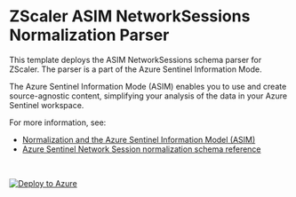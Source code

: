 # ZScaler ASIM NetworkSessions Normalization Parser

This template deploys the ASIM NetworkSessions schema parser for ZScaler. The parser is a part of the Azure Sentinel Information Mode.

The Azure Sentinel Information Mode (ASIM) enables you to use and create source-agnostic content, simplifying your analysis of the data in your Azure Sentinel workspace.

For more information, see:

- [Normalization and the Azure Sentinel Information Model (ASIM)](https://aka.ms/AzSentinelNormalization)
- [Azure Sentinel Network Session normalization schema reference](https://aka.ms/AzSentinelNetworkSessionDoc)

<br>
 

[![Deploy to Azure](https://aka.ms/deploytoazurebutton)](https://portal.azure.com/#create/Microsoft.Template/uri/https%3A%2F%2Fraw.githubusercontent.com%2FAzure%2FAzure-Sentinel%2Fmaster%2FParsers%2FASimNetworkSessions%2FARM%2FNetworkSessionZScalerZIA%2FNetworkSessionZScalerZIA.json)
